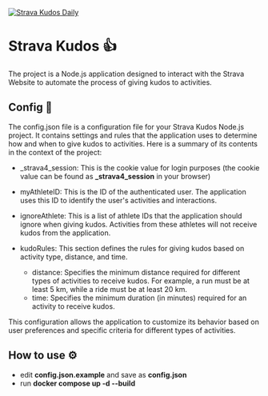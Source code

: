 [![Strava Kudos Daily](https://github.com/prabhatisme/strava_kudos/actions/workflows/strava-kudos.yml/badge.svg)](https://github.com/prabhatisme/strava_kudos/actions/workflows/strava-kudos.yml)

# Strava Kudos 👍

The project is a Node.js application designed to interact with the Strava Website to automate the process of giving kudos to activities.

## Config 🔧

The config.json file is a configuration file for your Strava Kudos Node.js project. It contains settings and rules that the application uses to determine how and when to give kudos to activities. Here is a summary of its contents in the context of the project:

- _strava4_session: This is the cookie value for login purposes (the cookie value can be found as **_strava4_session** in your browser)

- myAthleteID: This is the ID of the authenticated user. The application uses this ID to identify the user's activities and interactions.

- ignoreAthlete: This is a list of athlete IDs that the application should ignore when giving kudos. Activities from these athletes will not receive kudos from the application.

- kudoRules: This section defines the rules for giving kudos based on activity type, distance, and time.

    - distance: Specifies the minimum distance required for different types of activities to receive kudos. For example, a run must be at least 5 km, while a ride must be at least 20 km.
    - time: Specifies the minimum duration (in minutes) required for an activity to receive kudos.

This configuration allows the application to customize its behavior based on user preferences and specific criteria for different types of activities.

## How to use ⚙️

- edit **config.json.example** and save as **config.json**
- run **docker compose up -d --build**
